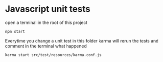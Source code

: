 # Javascript unit tests

open a terminal in the root of this project

```bash
npm start
```

Everytime you change a unit test in this folder karma will rerun 
the tests and comment in the terminal what happened

```bash
karma start src/test/resources/karma.conf.js
```
